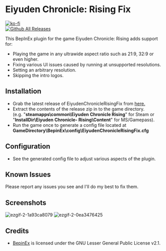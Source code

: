 # Eiyuden Chronicle: Rising Fix
[![ko-fi](https://ko-fi.com/img/githubbutton_sm.svg)](https://ko-fi.com/W7W01UAI9)</br>
[![Github All Releases](https://img.shields.io/github/downloads/Lyall/EiyudenChronicleRisingFix/total.svg)]()

This BepInEx plugin for the game Eiyuden Chronicle: Rising adds support for:
- Playing the game in any ultrawide aspect ratio such as 21:9, 32:9 or even higher.
- Fixing various UI issues caused by running at unsupported resolutions.
- Setting an arbitrary resolution.
- Skipping the intro logos.

## Installation
- Grab the latest release of EiyudenChronicleRisingFix from [here.](https://github.com/Lyall/EiyudenChronicleRisingFix/releases)
- Extract the contents of the release zip in to the game directory.<br />(e.g. "**steamapps\common\Eiyuden Chronicle Rising**" for Steam or "**InstallDir\Eiyuden Chronicle- Rising\Content**" for MS/Gamepass).
- Run the game once to generate a config file located at **GameDirectory\BepinEx\config\EiyudenChronicleRisingFix.cfg**

## Configuration
- See the generated config file to adjust various aspects of the plugin.

## Known Issues
Please report any issues you see and I'll do my best to fix them.

## Screenshots
![ezgif-2-1a93ca8079](https://user-images.githubusercontent.com/695941/167739391-e9647537-6037-4520-acd3-2d291996db9d.gif)
![ezgif-2-0ea3476425](https://user-images.githubusercontent.com/695941/167739497-bcb30d17-5931-4af3-9619-2c53e8ed345f.gif)

## Credits
- [BepinEx](https://github.com/BepInEx/BepInEx) is licensed under the GNU Lesser General Public License v2.1.
